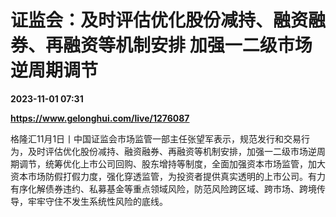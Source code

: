# 证监会：及时评估优化股份减持、融资融券、再融资等机制安排 加强一二级市场逆周期调节

**2023-11-01 07:31**

**https://www.gelonghui.com/live/1276087**

格隆汇11月1日丨中国证监会市场监管一部主任张望军表示，规范发行和交易行为，及时评估优化股份减持、融资融券、再融资等机制安排，加强一二级市场逆周期调节，统筹优化上市公司回购、股东增持等制度，全面加强资本市场监管，加大资本市场防假打假力度，强化穿透监管，为投资者提供真实透明的上市公司。有力有序化解债券违约、私募基金等重点领域风险，防范风险跨区域、跨市场、跨境传导，牢牢守住不发生系统性风险的底线。